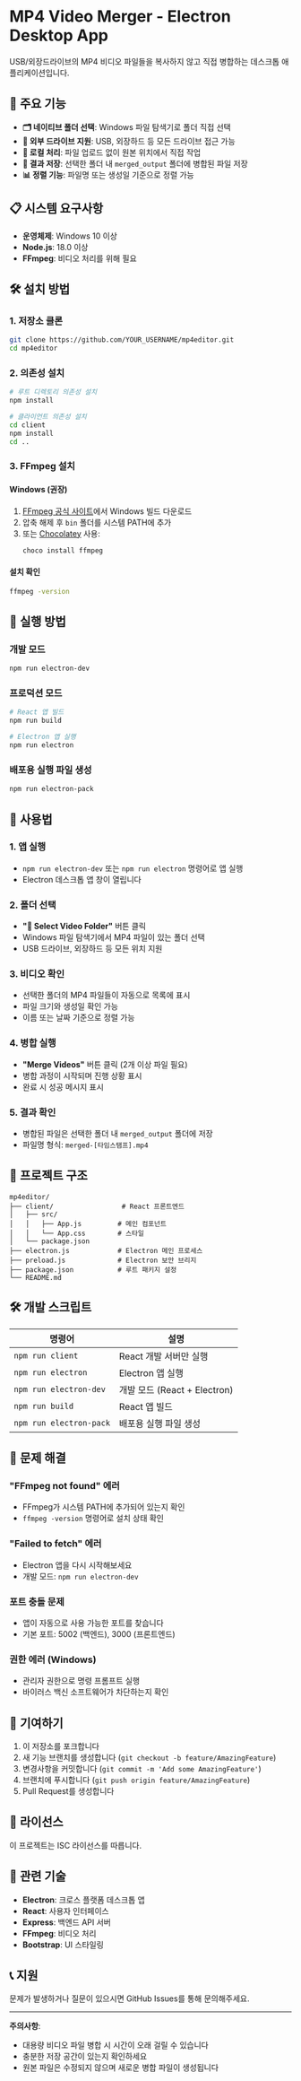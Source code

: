 # MP4 Video Merger - Electron Desktop App

USB/외장드라이브의 MP4 비디오 파일들을 복사하지 않고 직접 병합하는 데스크톱 애플리케이션입니다.

## 🚀 주요 기능

- **🗂️ 네이티브 폴더 선택**: Windows 파일 탐색기로 폴더 직접 선택
- **💾 외부 드라이브 지원**: USB, 외장하드 등 모든 드라이브 접근 가능
- **🚀 로컬 처리**: 파일 업로드 없이 원본 위치에서 직접 작업
- **📁 결과 저장**: 선택한 폴더 내 `merged_output` 폴더에 병합된 파일 저장
- **📊 정렬 기능**: 파일명 또는 생성일 기준으로 정렬 가능

## 📋 시스템 요구사항

- **운영체제**: Windows 10 이상
- **Node.js**: 18.0 이상
- **FFmpeg**: 비디오 처리를 위해 필요

## 🛠️ 설치 방법

### 1. 저장소 클론
```bash
git clone https://github.com/YOUR_USERNAME/mp4editor.git
cd mp4editor
```

### 2. 의존성 설치
```bash
# 루트 디렉토리 의존성 설치
npm install

# 클라이언트 의존성 설치
cd client
npm install
cd ..
```

### 3. FFmpeg 설치
#### Windows (권장)
1. [FFmpeg 공식 사이트](https://ffmpeg.org/download.html)에서 Windows 빌드 다운로드
2. 압축 해제 후 `bin` 폴더를 시스템 PATH에 추가
3. 또는 [Chocolatey](https://chocolatey.org/) 사용:
   ```bash
   choco install ffmpeg
   ```

#### 설치 확인
```bash
ffmpeg -version
```

## 🚀 실행 방법

### 개발 모드
```bash
npm run electron-dev
```

### 프로덕션 모드
```bash
# React 앱 빌드
npm run build

# Electron 앱 실행
npm run electron
```

### 배포용 실행 파일 생성
```bash
npm run electron-pack
```

## 📖 사용법

### 1. 앱 실행
- `npm run electron-dev` 또는 `npm run electron` 명령어로 앱 실행
- Electron 데스크톱 앱 창이 열립니다

### 2. 폴더 선택
- **"📁 Select Video Folder"** 버튼 클릭
- Windows 파일 탐색기에서 MP4 파일이 있는 폴더 선택
- USB 드라이브, 외장하드 등 모든 위치 지원

### 3. 비디오 확인
- 선택한 폴더의 MP4 파일들이 자동으로 목록에 표시
- 파일 크기와 생성일 확인 가능
- 이름 또는 날짜 기준으로 정렬 가능

### 4. 병합 실행
- **"Merge Videos"** 버튼 클릭 (2개 이상 파일 필요)
- 병합 과정이 시작되며 진행 상황 표시
- 완료 시 성공 메시지 표시

### 5. 결과 확인
- 병합된 파일은 선택한 폴더 내 `merged_output` 폴더에 저장
- 파일명 형식: `merged-[타임스탬프].mp4`

## 📁 프로젝트 구조

```
mp4editor/
├── client/                 # React 프론트엔드
│   ├── src/
│   │   ├── App.js         # 메인 컴포넌트
│   │   └── App.css        # 스타일
│   └── package.json
├── electron.js            # Electron 메인 프로세스
├── preload.js             # Electron 보안 브리지
├── package.json           # 루트 패키지 설정
└── README.md
```

## 🛠️ 개발 스크립트

| 명령어 | 설명 |
|--------|------|
| `npm run client` | React 개발 서버만 실행 |
| `npm run electron` | Electron 앱 실행 |
| `npm run electron-dev` | 개발 모드 (React + Electron) |
| `npm run build` | React 앱 빌드 |
| `npm run electron-pack` | 배포용 실행 파일 생성 |

## 🔧 문제 해결

### "FFmpeg not found" 에러
- FFmpeg가 시스템 PATH에 추가되어 있는지 확인
- `ffmpeg -version` 명령어로 설치 상태 확인

### "Failed to fetch" 에러
- Electron 앱을 다시 시작해보세요
- 개발 모드: `npm run electron-dev`

### 포트 충돌 문제
- 앱이 자동으로 사용 가능한 포트를 찾습니다
- 기본 포트: 5002 (백엔드), 3000 (프론트엔드)

### 권한 에러 (Windows)
- 관리자 권한으로 명령 프롬프트 실행
- 바이러스 백신 소프트웨어가 차단하는지 확인

## 🤝 기여하기

1. 이 저장소를 포크합니다
2. 새 기능 브랜치를 생성합니다 (`git checkout -b feature/AmazingFeature`)
3. 변경사항을 커밋합니다 (`git commit -m 'Add some AmazingFeature'`)
4. 브랜치에 푸시합니다 (`git push origin feature/AmazingFeature`)
5. Pull Request를 생성합니다

## 📄 라이선스

이 프로젝트는 ISC 라이선스를 따릅니다.

## 🔗 관련 기술

- **Electron**: 크로스 플랫폼 데스크톱 앱
- **React**: 사용자 인터페이스
- **Express**: 백엔드 API 서버
- **FFmpeg**: 비디오 처리
- **Bootstrap**: UI 스타일링

## 📞 지원

문제가 발생하거나 질문이 있으시면 GitHub Issues를 통해 문의해주세요.

---

**주의사항**:
- 대용량 비디오 파일 병합 시 시간이 오래 걸릴 수 있습니다
- 충분한 저장 공간이 있는지 확인하세요
- 원본 파일은 수정되지 않으며 새로운 병합 파일이 생성됩니다